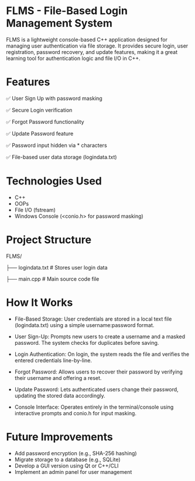 # FLMS - File-Based Login Management System
FLMS is a lightweight console-based C++ application designed for managing user authentication via file storage. It provides secure login, user registration, password recovery, and update features, making it a great learning tool for authentication logic and file I/O in C++.

# Features
✅ User Sign Up with password masking

✅ Secure Login verification

✅ Forgot Password functionality

✅ Update Password feature

✅ Password input hidden via * characters

✅ File-based user data storage (logindata.txt)

# Technologies Used
- C++
- OOPs
- File I/O (fstream)
- Windows Console (<conio.h> for password masking)

# Project Structure
FLMS/

├── logindata.txt       # Stores user login data

├── main.cpp            # Main source code file

# How It Works
- File-Based Storage: User credentials are stored in a local text file (logindata.txt) using a simple username:password format.

- User Sign-Up: Prompts new users to create a username and a masked password. The system checks for duplicates before saving.

- Login Authentication: On login, the system reads the file and verifies the entered credentials line-by-line.

- Forgot Password: Allows users to recover their password by verifying their username and offering a reset.

- Update Password: Lets authenticated users change their password, updating the stored data accordingly.

- Console Interface: Operates entirely in the terminal/console using interactive prompts and conio.h for input masking.

# Future Improvements
- Add password encryption (e.g., SHA-256 hashing)
- Migrate storage to a database (e.g., SQLite)
- Develop a GUI version using Qt or C++/CLI
- Implement an admin panel for user management
